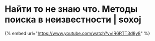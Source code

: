 # Найти то не знаю что. Методы поиска в неизвестности | soxoj

{% embed url="https://www.youtube.com/watch?v=IR6RTT3d8y8" %}
